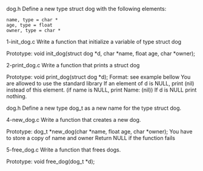 dog.h Define a new type struct dog with the following elements:

	name, type = char *
	age, type = float
	owner, type = char *


1-init_dog.c Write a function that initialize a variable of type struct dog

Prototype: void init_dog(struct dog *d, char *name, float age, char *owner);

2-print_dog.c Write a function that prints a struct dog

Prototype: void print_dog(struct dog *d);
Format: see example bellow
You are allowed to use the standard library
If an element of d is NULL, print (nil) instead of this element. (if name is NULL, print Name: (nil))
	If d is NULL print nothing.


dog.h Define a new type dog_t as a new name for the type struct dog.

4-new_dog.c Write a function that creates a new dog.

Prototype: dog_t *new_dog(char *name, float age, char *owner);
You have to store a copy of name and owner
Return NULL if the function fails

5-free_dog.c Write a function that frees dogs.

Prototype: void free_dog(dog_t *d);

